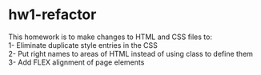 # hw1-refactor
This homework is to make changes to HTML and CSS files to:  
 1- Eliminate duplicate style entries in the CSS  
 2- Put right names to areas of HTML instead of using class to define them  
 3- Add FLEX alignment of page elements  
